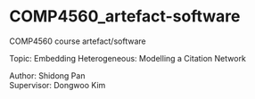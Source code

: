# COMP4560_artefact-software
COMP4560 course artefact/software 

Topic: Embedding Heterogeneous: Modelling a Citation Network

Author: Shidong Pan <br>
Supervisor: Dongwoo Kim
